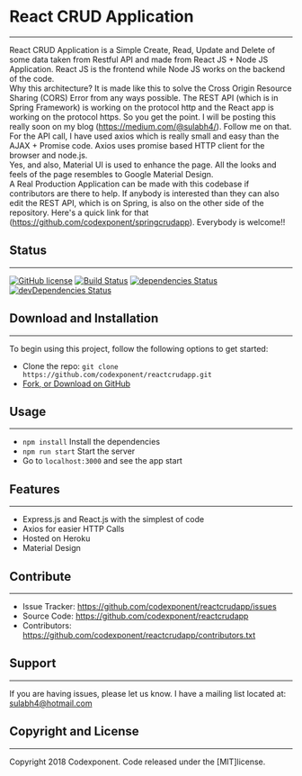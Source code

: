 # React CRUD Application
--------

React CRUD Application is a Simple Create, Read, Update and Delete of some data taken from Restful API and made from React JS + Node JS Application. React JS is the frontend while Node JS works on the backend of the code. <br />
Why this architecture? It is made like this to solve the Cross Origin Resource Sharing (CORS) Error from any ways possible. The REST API (which is in Spring Framework) is working on the protocol http and the React app is working on the protocol https. So you get the point. I will be posting this really soon on my blog (https://medium.com/@sulabh4/). Follow me on that. <br />
For the API call, I have used axios which is really small and easy than the AJAX + Promise code. Axios uses promise based HTTP client for the browser and node.js.<br />
Yes, and also, Material UI is used to enhance the page. All the looks and feels of the page resembles to Google Material Design.<br />
A Real Production Application can be made with this codebase if contributors are there to help. If anybody is interested than they can also edit the REST API, which is on Spring, is also on the other side of the repository. Here's a quick link for that (https://github.com/codexponent/springcrudapp). Everybody is welcome!!<br />


## Status
--------

[![GitHub license](https://img.shields.io/badge/license-MIT-blue.svg)](https://raw.githubusercontent.com/codexponent/reactcrudapp/master/LICENSE)
[![Build Status](https://api.travis-ci.com/codexponent/reactcrudapp.svg?token=7YLbZnNjDcsYyhUp2xvc&branch=master)](https://travis-ci.com/codexponent/reactcrudapp)
[![dependencies Status](https://david-dm.org/codexponent/reactcrudapp/status.svg)](https://david-dm.org/codexponent/reactcrudapp)
[![devDependencies Status](https://david-dm.org/codexponent/reactcrudapp/dev-status.svg)](https://david-dm.org/codexponent/reactcrudapp?type=dev)

## Download and Installation
-------

To begin using this project, follow the following options to get started:
* Clone the repo: `git clone https://github.com/codexponent/reactcrudapp.git`
* [Fork, or Download on GitHub](https://github.com/codexponent/reactcrudapp)

## Usage
-------

- `npm install` Install the dependencies
- `npm run start` Start the server
- Go to `localhost:3000` and see the app start

## Features
--------

- Express.js and React.js with the simplest of code
- Axios for easier HTTP Calls
- Hosted on Heroku
- Material Design

## Contribute
----------

- Issue Tracker: https://github.com/codexponent/reactcrudapp/issues
- Source Code: https://github.com/codexponent/reactcrudapp
- Contributors: https://github.com/codexponent/reactcrudapp/contributors.txt

## Support
-------

If you are having issues, please let us know.
I have a mailing list located at: sulabh4@hotmail.com


## Copyright and License
-------

Copyright 2018 Codexponent. Code released under the [MIT]license.

